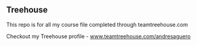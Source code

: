 ## Treehouse

This repo is for all my course file completed through teamtreehouse.com

Checkout my Treehouse profile - www.teamtreehouse.com/andresaguero
